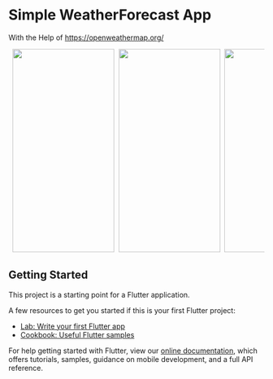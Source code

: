# Simple WeatherForecast App 
  With the Help of https://openweathermap.org/ 


<pre> <img src="https://user-images.githubusercontent.com/70213104/132676949-3c1b0f82-2632-433b-bad4-9a73feecbe86.png" width="200" height="400" /> <img src="https://user-images.githubusercontent.com/70213104/132676955-24a4f90b-d826-4c8b-b254-97578b98f89d.png" width="200" height="400" /> <img src="https://user-images.githubusercontent.com/70213104/132676957-fe001020-4fd8-4d5f-a9c2-af5d4a93f74f.png" width="200" height="400" /> <img src="https://user-images.githubusercontent.com/70213104/132677257-9f01f8c3-bf2a-4ea5-823c-3dc770e76fe6.png" width="200" height="400" /> </pre>


## Getting Started

This project is a starting point for a Flutter application.

A few resources to get you started if this is your first Flutter project:

- [Lab: Write your first Flutter app](https://flutter.dev/docs/get-started/codelab)
- [Cookbook: Useful Flutter samples](https://flutter.dev/docs/cookbook)

For help getting started with Flutter, view our
[online documentation](https://flutter.dev/docs), which offers tutorials,
samples, guidance on mobile development, and a full API reference.
